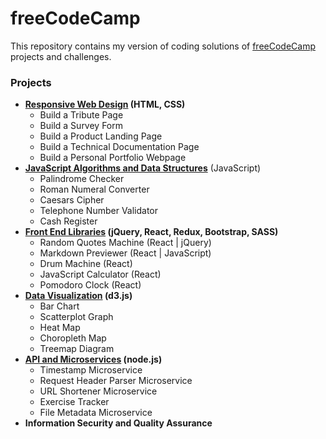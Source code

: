 # freeCodeCamp

This repository contains my version of coding solutions of [freeCodeCamp](https://www.freecodecamp.org) projects and challenges.

### Projects

- **[Responsive Web Design](https://github.com/e-tinkers/freecodecamp/tree/master/responsive-web-design) (HTML, CSS)**
    - Build a Tribute Page
    - Build a Survey Form
    - Build a Product Landing Page
    - Build a Technical Documentation Page
    - Build a Personal Portfolio Webpage
- **[JavaScript Algorithms and Data  Structures](https://github.com/e-tinkers/freecodecamp/tree/master/javascript-algorithms-and-data-structures)** (JavaScript)
    - Palindrome Checker
    - Roman Numeral Converter
    - Caesars Cipher
    - Telephone Number Validator
    - Cash Register
- **[Front End Libraries](https://github.com/e-tinkers/freecodecamp/tree/master/front-end-libraries) (jQuery, React, Redux, Bootstrap, SASS)**
    - Random Quotes Machine (React | jQuery)
    - Markdown Previewer (React | JavaScript)
    - Drum Machine (React)
    - JavaScript Calculator (React)
    - Pomodoro Clock (React)
- **[Data Visualization](https://github.com/e-tinkers/freecodecamp/tree/master/data-visualization) (d3.js)**
    - Bar Chart
    - Scatterplot Graph
    - Heat Map
    - Choropleth Map
    - Treemap Diagram
- **[API and Microservices](https://github.com/e-tinkers/freecodecamp/tree/master/api-and-microservices) (node.js)**
    - Timestamp Microservice
    - Request Header Parser Microservice
    - URL Shortener Microservice
    - Exercise Tracker
    - File Metadata Microservice
- **Information Security and Quality Assurance**
